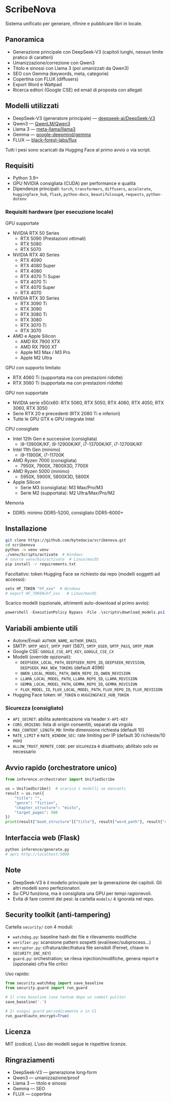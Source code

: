 # ScribeNova

Sistema unificato per generare, rifinire e pubblicare libri in locale.

## Panoramica
- Generazione principale con DeepSeek‑V3 (capitoli lunghi, nessun limite pratico di caratteri)
- Umanizzazione/correzione con Qwen3
- Titolo e sinossi con Llama 3 (poi umanizzati da Qwen3)
- SEO con Gemma (keywords, meta, categorie)
- Copertina con FLUX (diffusers)
- Export Word e Wattpad
- Ricerca editori (Google CSE) ed email di proposta con allegati

## Modelli utilizzati
- DeepSeek‑V3 (generatore principale) — [deepseek-ai/DeepSeek-V3](https://github.com/deepseek-ai/DeepSeek-V3.git)
- Qwen3 — [QwenLM/Qwen3](https://github.com/QwenLM/Qwen3.git)
- Llama 3 — [meta-llama/llama3](https://github.com/meta-llama/llama3.git)
- Gemma — [google-deepmind/gemma](https://github.com/google-deepmind/gemma.git)
- FLUX — [black-forest-labs/flux](https://github.com/black-forest-labs/flux.git)

Tutti i pesi sono scaricati da Hugging Face al primo avvio o via script.

## Requisiti
- Python 3.9+
- GPU NVIDIA consigliata (CUDA) per performance e qualità
- Dipendenze principali: `torch`, `transformers`, `diffusers`, `accelerate`, `huggingface_hub`, `flask`, `python-docx`, `beautifulsoup4`, `requests`, `python-dotenv`

### Requisiti hardware (per esecuzione locale)

GPU supportate

- NVIDIA RTX 50 Series
  - RTX 5090 (Prestazioni ottimali)
  - RTX 5080
  - RTX 5070
- NVIDIA RTX 40 Series
  - RTX 4090
  - RTX 4080 Super
  - RTX 4080
  - RTX 4070 Ti Super
  - RTX 4070 Ti
  - RTX 4070 Super
  - RTX 4070
- NVIDIA RTX 30 Series
  - RTX 3090 Ti
  - RTX 3090
  - RTX 3080 Ti
  - RTX 3080
  - RTX 3070 Ti
  - RTX 3070
- AMD e Apple Silicon
  - AMD RX 7900 XTX
  - AMD RX 7900 XT
  - Apple M3 Max / M3 Pro
  - Apple M2 Ultra

GPU con supporto limitato

- RTX 4060 Ti (supportata ma con prestazioni ridotte)
- RTX 3060 Ti (supportata ma con prestazioni ridotte)

GPU non supportate

- NVIDIA serie x50/x60: RTX 5060, RTX 5050, RTX 4060, RTX 4050, RTX 3060, RTX 3050
- Serie RTX 20 e precedenti (RTX 2080 Ti e inferiori)
- Tutte le GPU GTX e GPU integrate Intel

CPU consigliate

- Intel 12th Gen e successive (consigliata)
  - i9-13900K/KF, i9-12900K/KF, i7-13700K/KF, i7-12700K/KF
- Intel 11th Gen (minimo)
  - i9-11900K, i7-11700K
- AMD Ryzen 7000 (consigliata)
  - 7950X, 7900X, 7800X3D, 7700X
- AMD Ryzen 5000 (minimo)
  - 5950X, 5900X, 5800X3D, 5800X
- Apple Silicon
  - Serie M3 (consigliata): M3 Max/Pro/M3
  - Serie M2 (supportata): M2 Ultra/Max/Pro/M2

Memoria

- DDR5: minimo DDR5-5200, consigliato DDR5-6000+

## Installazione
```bash
git clone https://github.com/bytedacia/scribenova.git
cd scribenova
python -m venv venv
./venv/Scripts/activate  # Windows
# source venv/bin/activate  # Linux/macOS
pip install -r requirements.txt
```

Facoltativo: token Hugging Face se richiesto dai repo (modelli soggetti ad accesso):
```bash
setx HF_TOKEN "hf_xxx"  # Windows
# export HF_TOKEN=hf_xxx   # Linux/macOS
```

Scarico modelli (opzionale, altrimenti auto-download al primo avvio):
```powershell
powershell -ExecutionPolicy Bypass -File .\scripts\download_models.ps1
```

## Variabili ambiente utili
- Autore/Email: `AUTHOR_NAME`, `AUTHOR_EMAIL`
- SMTP: `SMTP_HOST`, `SMTP_PORT` (587), `SMTP_USER`, `SMTP_PASS`, `SMTP_FROM`
- Google CSE: `GOOGLE_CSE_API_KEY`, `GOOGLE_CSE_CX`
- Modelli (override opzionali):
  - `DEEPSEEK_LOCAL_PATH`, `DEEPSEEK_REPO_ID`, `DEEPSEEK_REVISION`, `DEEPSEEK_MAX_NEW_TOKENS` (default 4096)
  - `QWEN_LOCAL_MODEL_PATH`, `QWEN_REPO_ID`, `QWEN_REVISION`
  - `LLAMA_LOCAL_MODEL_PATH`, `LLAMA_REPO_ID`, `LLAMA_REVISION`
  - `GEMMA_LOCAL_MODEL_PATH`, `GEMMA_REPO_ID`, `GEMMA_REVISION`
  - `FLUX_MODEL_ID`, `FLUX_LOCAL_MODEL_PATH`, `FLUX_REPO_ID`, `FLUX_REVISION`
- Hugging Face token: `HF_TOKEN` o `HUGGINGFACE_HUB_TOKEN`

### Sicurezza (consigliato)
- `API_SECRET`: abilita autenticazione via header `X-API-KEY`
- `CORS_ORIGINS`: lista di origin consentiti, separati da virgola
- `MAX_CONTENT_LENGTH_MB`: limite dimensione richiesta (default 10)
- `RATE_LIMIT` e `RATE_WINDOW_SEC`: rate limiting per IP (default 30 richieste/10 min)
- `ALLOW_TRUST_REMOTE_CODE`: per sicurezza è disattivato; abilitalo solo se necessario

## Avvio rapido (orchestratore unico)
```python
from inference.orchestrator import UnifiedScribe

us = UnifiedScribe()  # scarica i modelli se mancanti
result = us.run({
    "title": "",
    "genre": "fiction",
    "chapter_structure": "misto",
    "target_pages": 500
})
print(result["book_structure"]["title"], result["word_path"], result["cover_path"]) 
```

## Interfaccia web (Flask)
```bash
python inference/generate.py
# apri http://localhost:5000
```

## Note
- DeepSeek‑V3 è il modello principale per la generazione dei capitoli. Gli altri modelli sono perfezionatori.
- Su CPU funziona, ma è consigliata una GPU per tempi ragionevoli.
- Evita di fare commit dei pesi: la cartella `models/` è ignorata nel repo.

## Security toolkit (anti‑tampering)
Cartella `security/` con 4 moduli:
- `watchdog.py`: baseline hash dei file e rilevamento modifiche
- `verifier.py`: scansione pattern sospetti (eval/exec/subprocess...)
- `encryptor.py`: cifratura/decifratura file sensibili (Fernet, chiave in `SECURITY_ENC_KEY`)
- `guard.py`: orchestration; se rileva injection/modifiche, genera report e (opzionale) cifra file critici

Uso rapido:
```python
from security.watchdog import save_baseline
from security.guard import run_guard

# 1) crea baseline (una tantum dopo un commit pulito)
save_baseline('.')

# 2) esegui guard periodicamente o in CI
run_guard(auto_encrypt=True)
```

## Licenza
MIT (codice). L’uso dei modelli segue le rispettive licenze.

## Ringraziamenti
- DeepSeek‑V3 — generazione long‑form
- Qwen3 — umanizzazione/proof
- Llama 3 — titolo e sinossi
- Gemma — SEO
- FLUX — copertina
